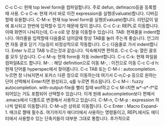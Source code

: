 
C-c C-c: 현재 top level form을 컴파일합니다. 주로 defun, defmacro등을 등록할때 사용.
C-x C-e: 현재 커서 바로 이전 expression을 실행(Evaluate)합니다. 디버깅할때 유용합니다.
C-M-x: 현재 top level form을 실행(Evaluate)합니다. 리턴값이 밑에 표시되고 한번에 입력할수 있기 때문에 많이 씁니다.
C-c C-z: REPL로 이동합니다. 이때 화면이 나눠지는데, C-x o로 양 창을 이동할수 있습니다.
TAB: 현재줄을 indent합니다. 여러줄을 입력할때 다음줄로 넘어갈때 항상 TAB를 눌러 주는게 좋습니다. 안그러면 자동 괄호 닫기 기능등이 비정상적으로 작동합니다.
C-j: 다음줄로 가서 indent합니다. Enter 누르고 TAB 누르는것과 같습니다. 익숙해지면 편하죠.
C-c C-q: 열린 괄호를 모두 닫습니다.
C-c M-q: 현재 form을 자동 indent합니다.
C-c C-k: 현재 파일을 컴파일&로드 합니다.
M-. : 해당 definition으로 이동
M-, : 이전으로 이동
C-c C-d h: 현재 단어를 hyperspec에서 찾아봅니다.
C-c TAB 또는 C-M-i : autocompletion. 누르면 창 나눠지면서 포커스 다른 창으로 이동하는데 여기서 C-n,C-p 등으로 원하는 단어 선택해서 Enter치면 완성되고, q를 누르면 취소됩니다.
C-c M-i : fuzzy autocompletion. with-output-file을 빨리 칠때 wof하고 C-c M-i치면 w*-o*-f*로 되어있는 거도 포함되어 선택할수 있습니다. 이게 원래 autocompletion보다 편해서 .emacs에서 디폴트로 변경해서 사용하고 있습니다.
C-M-n, C-M-p : expression 하나씩 앞뒤로 이동합니다. C-M-u은 상위로 이동합니다.
C-c Enter : Macro Expand-1. 매크로 짤때 필수죠.
여기까지가 에디터에서 사용하는 명령들이고, REPL에서도 에디터에서 사용할수 있는 단축키들이 대부분 그대로 통합니다. 추가적으로
